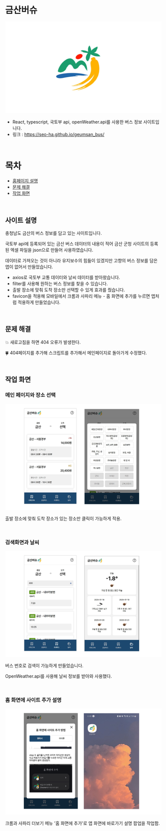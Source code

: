 # 금산버슈

![로고](https://github.com/seo-ha/geumsan_bus/blob/master/public/img/web_info_1.jpg)
+ React, typescript, 국토부 api, openWeather.api를 사용한 버스 정보 사이트입니다.
+ 링크 : https://seo-ha.github.io/geumsan_bus/
<br/>

# 목차
+ [홈페이지 설명](#홈페이지-설명)
+ [문제 해결](#문제-해결)
+ [작업 화면](#작업-화면)
<br/>

## 사이트 설명

충청남도 금산의 버스 정보를 담고 있는 사이트입니다.

국토부 api에 등록되어 있는 금산 버스 데이터의 내용이 적어 금산 군청 사이트의 등록된 엑셀 파일을 json으로 만들어 사용하였습니다.

데이터로 가져오는 것이 아니라 유지보수의 힘듦이 있겠지만 고향의 버스 정보를 담은 앱이 없어서 만들었습니다.

+ axios로 국토부 교통 데이터와 날씨 데이터를 받아왔습니다.
+ filter를 사용해 원하는 버스 정보를 찾을 수 있습니다.
+ 출발 장소에 맞춰 도착 장소만 선택할 수 있게 효과를 줬습니다.
+ favicon을 적용해 모바일에서 크롬과 사파리 메뉴 - 홈 화면에 추가를 누르면 앱처럼 적용하게 만들었습니다.
<br/>

## 문제 해결

💥 새로고침을 하면 404 오류가 발생한다. 

🍀 404페이지를 추가해 스크립트를 추가해서 메인페이지로 돌아가게 수정했다.

<br/>

## 작업 화면

### 메인 페이지와 장소 선택
![main](https://github.com/seo-ha/geumsan_bus/blob/master/public/img/web_info_2.jpg)

출발 장소에 맞춰 도착 장소가 있는 장소만 클릭이 가능하게 적용.

<br/>

### 검색화면과 날씨
![work](https://github.com/seo-ha/geumsan_bus/blob/master/public/img/web_info_3.jpg)

버스 번호로 검색이 가능하게 만들었습니다.

OpenWeather.api를 사용해 날씨 정보를 받아와 사용했다.

<br/>

### 홈 화면에 사이트 추가 설명
![home](https://github.com/seo-ha/geumsan_bus/blob/master/public/img/web_info_4.jpg)

크롬과 사파리 더보기 메뉴 '홈 화면에 추가'로 앱 화면에 바로가기 설명 팝업을 작업함.



